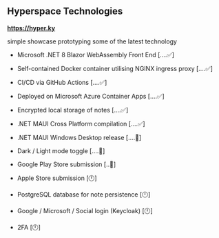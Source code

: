 ## **Hyperspace Technologies** 

**https://hyper.ky** 

simple showcase prototyping some of the latest technology


* Microsoft .NET 8 Blazor WebAssembly Front End [....✅]

* Self-contained Docker container utilising NGINX ingress proxy [....✅]

* CI/CD via GitHub Actions [....✅]

* Deployed on Microsoft Azure Container Apps [....✅]

* Encrypted local storage of notes [....✅]

* .NET MAUI Cross Platform compilation [....✅]

* .NET MAUI Windows Desktop release [....🔧]

* Dark / Light mode toggle [....🔧]

* Google Play Store submission [..🔧]

* Apple Store submission [🕛]

* PostgreSQL database for note persistence [🕛]

* Google / Microsoft / Social login (Keycloak) [🕛]

* 2FA [🕛]
